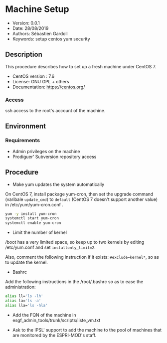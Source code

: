 Machine Setup
=============

* Version: 0.0.1
* Date: 28/08/2019
* Authors: Sébastien Gardoll
* Keywords: setup centos yum security

## Description

This procedure describes how to set up a fresh machine under CentOS 7.

* CentOS version : 7.6
* License: GNU GPL + others
* Documentation: https://centos.org/

### Access

ssh access to the root's account of the machine.

## Environment

### Requirements

- Admin privileges on the machine
- Prodiguer' Subversion repository access

## Procedure

* Make yum updates the system automatically

On CentOS 7, install package yum-cron, then set the upgrade command (varibale `update_cmd`) to `default` 
(CentOS 7 doesn't support another value) in /etc/yum/yum-cron.conf .

```bash
yum -y install yum-cron
systemctl start yum-cron
systemctl enable yum-cron
```

* Limit the number of kernel 

/boot has a very limited space, so keep up to two kernels by editing /etc/yum.conf
and set `installonly_limit=2`.

Also, comment the following instruction if it exists: `#exclude=kernel*`, so as
to update the kernel.

* Bashrc

Add the following instructions in the /root/.bashrc so as to ease the administration:

```bash
alias ll='ls -lh'
alias la='ls -a'
alias lla='ls -hla'
```

* Add the FQN of the machine in esgf_admin_tools/trunk/scripts/liste_vm.txt

* Ask to the IPSL' support to add the machine to the pool of machines that are 
monitored by the ESPRI-MOD's staff.